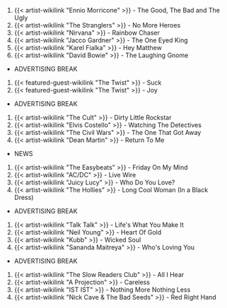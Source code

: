 1. {{< artist-wikilink "Ennio Morricone" >}} - The Good, The Bad and The Ugly 
2. {{< artist-wikilink "The Stranglers" >}} - No More Heroes
3. {{< artist-wikilink "Nirvana" >}} - Rainbow Chaser
4. {{< artist-wikilink "Jacco Gardner" >}} - The One Eyed King
5. {{< artist-wikilink "Karel Fialka" >}} - Hey Matthew
6. {{< artist-wikilink "David Bowie" >}} - The Laughing Gnome

- ADVERTISING BREAK

1. {{< featured-guest-wikilink "The Twist" >}} - Suck
2. {{< featured-guest-wikilink "The Twist" >}} - Joy

- ADVERTISING BREAK

1. {{< artist-wikilink "The Cult" >}} - Dirty Little Rockstar
2. {{< artist-wikilink "Elvis Costello" >}} - Watching The Detectives
3. {{< artist-wikilink "The Civil Wars" >}} - The One That Got Away
4. {{< artist-wikilink "Dean Martin" >}} - Return To Me 

- NEWS

1. {{< artist-wikilink "The Easybeats" >}} - Friday On My Mind
2. {{< artist-wikilink "AC/DC" >}} - Live Wire
3. {{< artist-wikilink "Juicy Lucy" >}} - Who Do You Love?
4. {{< artist-wikilink "The Hollies" >}} - Long Cool Woman (In a Black Dress)

- ADVERTISING BREAK

1. {{< artist-wikilink "Talk Talk" >}} - Life's What You Make It
2. {{< artist-wikilink "Neil Young" >}} - Heart Of Gold
3. {{< artist-wikilink "Kubb" >}} - Wicked Soul
4. {{< artist-wikilink "Sananda Maitreya" >}} - Who's Loving You

- ADVERTISING BREAK

1. {{< artist-wikilink "The Slow Readers Club" >}} - All I Hear
2. {{< artist-wikilink "A Projection" >}} - Careless
3. {{< artist-wikilink "IST IST" >}} - Nothing More Nothing Less
4. {{< artist-wikilink "Nick Cave & The Bad Seeds" >}} - Red Right Hand
